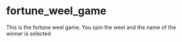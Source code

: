 # fortune_weel_game
This is the fortune weel game. You spin the weel and the name of the winner is selected
